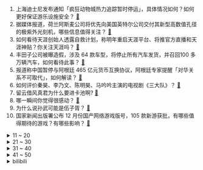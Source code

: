 1. 上海迪士尼发布通知「疯狂动物城热力追踪暂时停运」，具体情况如何？如何更好保证游乐设施安全？ [:link:](https://www.zhihu.com/question/636467115)
2. 据媒体报道，荷兰阿斯麦公司将优先向美国英特尔公司交付其新型高数值孔径的极紫外光刻机，哪些信息值得关注？ [:link:](https://www.zhihu.com/question/636432241)
3. 如何看待天涯创始人透露自救计划，称明年重启天涯平台、将推官方直播和天涯神贴？你关注天涯吗？ [:link:](https://www.zhihu.com/question/636069858)
4. 丰田子公司被曝造假，涉及 64 款车型，将停止所有汽车发货，并召回100 多万辆汽车，如何看待此事？ [:link:](https://www.zhihu.com/question/636140553)
5. 报道称中国暂停与阿根廷 465 亿元货币互换协议，阿根廷专家提醒「对华关系不可取代」，如何解读？ [:link:](https://www.zhihu.com/question/635942333)
6. 如何评价秦昊、李乃文、陈明昊、马吟吟主演的电视剧《三大队》？ [:link:](https://www.zhihu.com/question/635966899)
7. 留云借风真君为什么要进卡池啊? [:link:](https://www.zhihu.com/question/635870419)
8. 哪一瞬间你觉得很感动？ [:link:](https://www.zhihu.com/question/66356907)
9. 为什么说孙武可能是伍子胥？ [:link:](https://www.zhihu.com/question/306322799)
10. 国家新闻出版署公布 12 月份国产网络游戏版号，105 款新游获批，有哪些值得期待的游戏？有哪些影响？ [:link:](https://www.zhihu.com/question/636468669)
<details>
<summary>11 ~ 20</summary>

11. 拼多多上有哪些堪称「神器」的保暖好物？ [:link:](https://www.zhihu.com/question/635923396)
12. 考研初试结束后的时间怎么安排？ [:link:](https://www.zhihu.com/question/630072743)
13. 如何看待有企业使用AI写代码，6个月研发提效超20％，未来AI对程序员会有多大影响? [:link:](https://www.zhihu.com/question/636089523)
14. 如何看待 Karsa 加盟 CFO 战队？他的 LPL 职业生涯真的要结束了吗？ [:link:](https://www.zhihu.com/question/636062747)
15. 世界上最公平的事情是什么？ [:link:](https://www.zhihu.com/question/630774354)
16. 《天龙八部》中鸠摩智武功尽失后，为何没人找他报仇？ [:link:](https://www.zhihu.com/question/499360990)
17. 理想汽车回应清远L7交通事故 ：“碰撞前3秒，车速达到178km/h。”大家怎么看？ [:link:](https://www.zhihu.com/question/636202330)
18. 乌克兰曝军事腐败案，金额近 4000 万美元，哪些信息值得关注？ [:link:](https://www.zhihu.com/question/636416817)
19. 张雪峰「国内考试卷的是考生，留学卷的是家庭」，如何解读和看待该观点？ [:link:](https://www.zhihu.com/question/634647576)
20. 如何评价 24 考研数学的难度，你考得怎么样？ [:link:](https://www.zhihu.com/question/636409086)
</details>
<details>
<summary>21 ~ 30</summary>

21. 作为有车一族，你觉得用车成本高吗？ [:link:](https://www.zhihu.com/question/636075790)
22. 2023 年，半导体芯片行业发生了哪些大事件？ [:link:](https://www.zhihu.com/question/632610986)
23. 网剧《三大队》第 8-9 集拍得如何？有哪些值得关注的剧情点？ [:link:](https://www.zhihu.com/question/636432848)
24. 货币全年贬值超  77%，「休克疗法」能救阿根廷经济吗？米莱政府将面临哪些挑战？ [:link:](https://www.zhihu.com/question/636430806)
25. 马斯克「超级高铁」梦破碎，报道称 Hyperloop One 正出售资产、解雇员工，哪些信息值得关注？ [:link:](https://www.zhihu.com/question/636343940)
26. 剧版《三大队》和影版《三大队》相比如何？ [:link:](https://www.zhihu.com/question/635976426)
27. 有哪些坚持一个月就能变美的好习惯？ [:link:](https://www.zhihu.com/question/632642135)
28. 有专家称「不倡导公众长期佩戴口罩」，中疾控回应「已出台佩戴口罩指引，提出分类建议」，哪些信息值得关注？ [:link:](https://www.zhihu.com/question/636426142)
29. 你喜欢先喊个口号再行动吗? [:link:](https://www.zhihu.com/question/636432131)
30. 如何评价《崩坏：星穹铁道》千星纪游PV：「阮声落华裳，梅出似点妆」? [:link:](https://www.zhihu.com/question/636089825)
</details>
<details>
<summary>31 ~ 40</summary>

31. 长沙一男子交近万元挑战35天不用手机奖40万，参与半天因偶然一次揉眼睛被淘汰，如何从法律角度分析此事？ [:link:](https://www.zhihu.com/question/635829618)
32. 2023 年你吃过哪些「一口下去就觉得很哇塞」的美食？ [:link:](https://www.zhihu.com/question/632156160)
33. 如果我有 2^(-n) 概率获得 2^n 元，那获得钱的数学期望值应该是无穷，但实际不是这样，为什么？ [:link:](https://www.zhihu.com/question/570330301)
34. 如何看待神经渲染逐渐弃用神经网络现象？ [:link:](https://www.zhihu.com/question/631507898)
35. 如何评价《一人之下》漫画番外《锈铁》第51话? [:link:](https://www.zhihu.com/question/636383591)
36. 北京创下1951年来12月份最长连续低温纪录，超300小时低于0℃，哪些细节让你觉得今年冬天更冷？ [:link:](https://www.zhihu.com/question/636432667)
37. 伊朗方面警告称「若美国等在加沙地带继续犯下罪行，地中海可能会被封锁」，哪些信息值得关注？ [:link:](https://www.zhihu.com/question/636407823)
38. 年终小问丨如果让你在相册里评出 2023 年有关自己的四张年度照片，每个季度各一张，你会选哪四张呢？ [:link:](https://www.zhihu.com/question/631689980)
39. 中国女游客在日本滑雪被埋雪中身亡，冬季滑雪越来越受人们的欢迎，雪场上事故频发，哪些问题需要注意？ [:link:](https://www.zhihu.com/question/636428544)
40. 杨丽萍团队跳「科目三」引热议，路演现场张译拒跳，艺术家要亲近网络热梗吗？如何看待「科目三」的火爆？ [:link:](https://www.zhihu.com/question/636192435)
</details>
<details>
<summary>41 ~ 50</summary>

41. 2023 年，作为物理学领域研究者的你，印象最深的成果是什么？ [:link:](https://www.zhihu.com/question/632611369)
42. 2023年了，你觉得燃油车过多少年会被淘汰？ [:link:](https://www.zhihu.com/question/583148481)
43. 新年了，必须得给孩子买新衣吗？ [:link:](https://www.zhihu.com/question/634950600)
44. 浙江宣传发文考研不能成为二次高考，现今考研有哪些特点？为何会被一些人称为「二次高考」？ [:link:](https://www.zhihu.com/question/636424307)
45. 马斯克成 2023 年最能赚钱的人，一年财富增长 7700  亿，哪些信息值得关注？ [:link:](https://www.zhihu.com/question/636408557)
46. 素人「闻神」两场直播获利 840 万，为什么偏偏他火了？这是否意味着互联网「素星」时代来临？ [:link:](https://www.zhihu.com/question/636424076)
47. 可以说说你的2023年待办清单完成进度吗？ [:link:](https://www.zhihu.com/question/636189838)
48. 回头看自己的育儿过程，你觉得什么是最重要的？ [:link:](https://www.zhihu.com/question/635688120)
49. 《星穹铁道》虎克、克拉拉、玲可、彦卿、阿兰、米沙几个孩子中谁过得最惨，谁过得幸福？ [:link:](https://www.zhihu.com/question/636069884)
50. 媒体评「 AI 客服快把人逼疯了」，称找人工客服比让 AI 客服听懂「人话」还难，有哪些信息值得关注？ [:link:](https://www.zhihu.com/question/636116155)
</details><details>
<summary>bilibili</summary>

</details>
